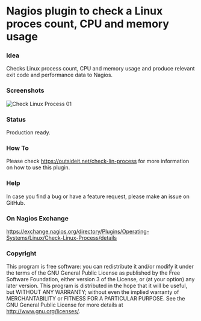 # Nagios plugin to check a Linux proces count, CPU and memory usage

### Idea

Checks Linux process count, CPU and memory usage and produce relevant exit code and performance data to Nagios.

### Screenshots

![Check Linux Process 01](/../screenshots/check-lin-process-example-01.png?raw=true "Check Linux Process 01")

### Status

Production ready. 

### How To

Please check https://outsideit.net/check-lin-process for more information on how to use this plugin.

### Help

In case you find a bug or have a feature request, please make an issue on GitHub. 

### On Nagios Exchange

https://exchange.nagios.org/directory/Plugins/Operating-Systems/Linux/Check-Linux-Process/details

### Copyright

This program is free software: you can redistribute it and/or modify it under the terms of the GNU General Public 
License as published by the Free Software Foundation, either version 3 of the License, or (at your option) any later 
version. This program is distributed in the hope that it will be useful, but WITHOUT ANY WARRANTY; without even the 
implied warranty of MERCHANTABILITY or FITNESS FOR A PARTICULAR PURPOSE. See the GNU General Public License for more 
details at <http://www.gnu.org/licenses/>.
